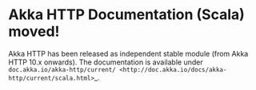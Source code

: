 Akka HTTP Documentation (Scala) moved!
======================================

Akka HTTP has been released as independent stable module (from Akka HTTP 10.x onwards).
The documentation is available under `doc.akka.io/akka-http/current/ <http://doc.akka.io/docs/akka-http/current/scala.html>`_.
